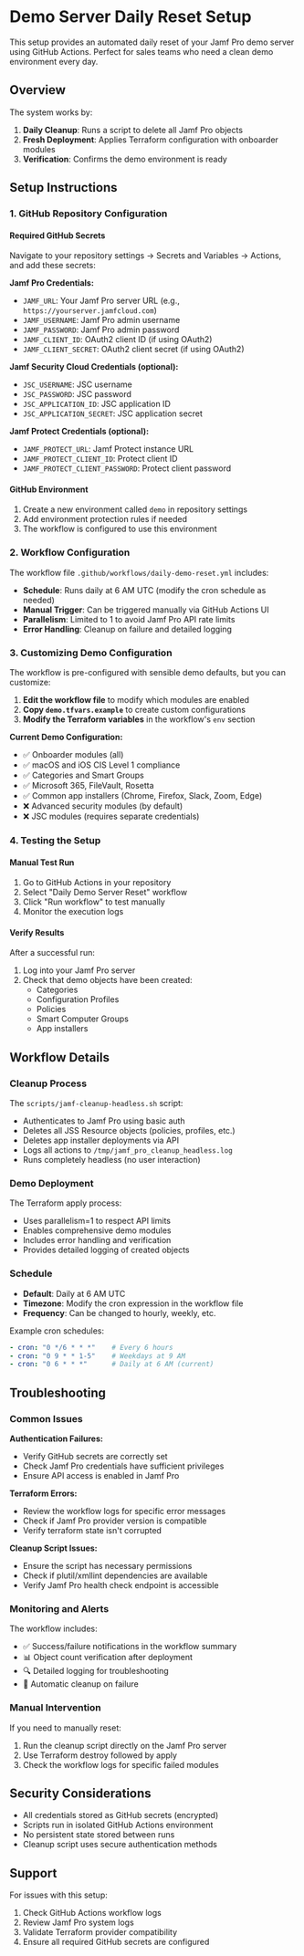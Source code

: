 # Demo Server Daily Reset Setup

This setup provides an automated daily reset of your Jamf Pro demo server using GitHub Actions. Perfect for sales teams who need a clean demo environment every day.

## Overview

The system works by:
1. **Daily Cleanup**: Runs a script to delete all Jamf Pro objects
2. **Fresh Deployment**: Applies Terraform configuration with onboarder modules
3. **Verification**: Confirms the demo environment is ready

## Setup Instructions

### 1. GitHub Repository Configuration

#### Required GitHub Secrets
Navigate to your repository settings → Secrets and Variables → Actions, and add these secrets:

**Jamf Pro Credentials:**
- `JAMF_URL`: Your Jamf Pro server URL (e.g., `https://yourserver.jamfcloud.com`)
- `JAMF_USERNAME`: Jamf Pro admin username
- `JAMF_PASSWORD`: Jamf Pro admin password
- `JAMF_CLIENT_ID`: OAuth2 client ID (if using OAuth2)
- `JAMF_CLIENT_SECRET`: OAuth2 client secret (if using OAuth2)

**Jamf Security Cloud Credentials (optional):**
- `JSC_USERNAME`: JSC username
- `JSC_PASSWORD`: JSC password  
- `JSC_APPLICATION_ID`: JSC application ID
- `JSC_APPLICATION_SECRET`: JSC application secret

**Jamf Protect Credentials (optional):**
- `JAMF_PROTECT_URL`: Jamf Protect instance URL
- `JAMF_PROTECT_CLIENT_ID`: Protect client ID
- `JAMF_PROTECT_CLIENT_PASSWORD`: Protect client password

#### GitHub Environment
1. Create a new environment called `demo` in repository settings
2. Add environment protection rules if needed
3. The workflow is configured to use this environment

### 2. Workflow Configuration

The workflow file `.github/workflows/daily-demo-reset.yml` includes:

- **Schedule**: Runs daily at 6 AM UTC (modify the cron schedule as needed)
- **Manual Trigger**: Can be triggered manually via GitHub Actions UI
- **Parallelism**: Limited to 1 to avoid Jamf Pro API rate limits
- **Error Handling**: Cleanup on failure and detailed logging

### 3. Customizing Demo Configuration

The workflow is pre-configured with sensible demo defaults, but you can customize:

1. **Edit the workflow file** to modify which modules are enabled
2. **Copy `demo.tfvars.example`** to create custom configurations
3. **Modify the Terraform variables** in the workflow's `env` section

**Current Demo Configuration:**
- ✅ Onboarder modules (all)
- ✅ macOS and iOS CIS Level 1 compliance
- ✅ Categories and Smart Groups
- ✅ Microsoft 365, FileVault, Rosetta
- ✅ Common app installers (Chrome, Firefox, Slack, Zoom, Edge)
- ❌ Advanced security modules (by default)
- ❌ JSC modules (requires separate credentials)

### 4. Testing the Setup

#### Manual Test Run
1. Go to GitHub Actions in your repository
2. Select "Daily Demo Server Reset" workflow
3. Click "Run workflow" to test manually
4. Monitor the execution logs

#### Verify Results
After a successful run:
1. Log into your Jamf Pro server
2. Check that demo objects have been created:
   - Categories
   - Configuration Profiles  
   - Policies
   - Smart Computer Groups
   - App installers

## Workflow Details

### Cleanup Process
The `scripts/jamf-cleanup-headless.sh` script:
- Authenticates to Jamf Pro using basic auth
- Deletes all JSS Resource objects (policies, profiles, etc.)
- Deletes app installer deployments via API
- Logs all actions to `/tmp/jamf_pro_cleanup_headless.log`
- Runs completely headless (no user interaction)

### Demo Deployment
The Terraform apply process:
- Uses parallelism=1 to respect API limits
- Enables comprehensive demo modules
- Includes error handling and verification
- Provides detailed logging of created objects

### Schedule
- **Default**: Daily at 6 AM UTC
- **Timezone**: Modify the cron expression in the workflow file
- **Frequency**: Can be changed to hourly, weekly, etc.

Example cron schedules:
```yaml
- cron: "0 */6 * * *"    # Every 6 hours
- cron: "0 9 * * 1-5"    # Weekdays at 9 AM
- cron: "0 6 * * *"      # Daily at 6 AM (current)
```

## Troubleshooting

### Common Issues

**Authentication Failures:**
- Verify GitHub secrets are correctly set
- Check Jamf Pro credentials have sufficient privileges
- Ensure API access is enabled in Jamf Pro

**Terraform Errors:**
- Review the workflow logs for specific error messages  
- Check if Jamf Pro provider version is compatible
- Verify terraform state isn't corrupted

**Cleanup Script Issues:**
- Ensure the script has necessary permissions
- Check if plutil/xmllint dependencies are available
- Verify Jamf Pro health check endpoint is accessible

### Monitoring and Alerts

The workflow includes:
- ✅ Success/failure notifications in the workflow summary
- 📊 Object count verification after deployment
- 🔍 Detailed logging for troubleshooting
- 🧹 Automatic cleanup on failure

### Manual Intervention

If you need to manually reset:
1. Run the cleanup script directly on the Jamf Pro server
2. Use Terraform destroy followed by apply
3. Check the workflow logs for specific failed modules

## Security Considerations

- All credentials stored as GitHub secrets (encrypted)
- Scripts run in isolated GitHub Actions environment
- No persistent state stored between runs
- Cleanup script uses secure authentication methods

## Support

For issues with this setup:
1. Check GitHub Actions workflow logs
2. Review Jamf Pro system logs
3. Validate Terraform provider compatibility
4. Ensure all required GitHub secrets are configured